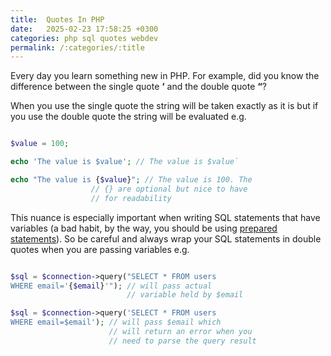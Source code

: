 ```yaml
---
title:  Quotes In PHP
date:   2025-02-23 17:58:25 +0300
categories: php sql quotes webdev
permalink: /:categories/:title
---
```


Every day you learn something new in PHP. For example, did you know the difference between the single quote **‘** and the double quote **“**?

When you use the single quote the string will be taken exactly as it is but if you use the double quote the string will be evaluated e.g.

```php

$value = 100;

echo 'The value is $value'; // The value is $value` 

echo "The value is {$value}"; // The value is 100. The 
                  // {} are optional but nice to have 
                  // for readability

```

This nuance is especially important when writing SQL statements that have variables (a bad habit, by the way, you should be using [prepared statements](https://www.kibetkoech.com/php/sql/security/webdev/SQL-injection)). So be careful and always wrap your SQL statements in double quotes when you are passing variables e.g.

```php

$sql = $connection->query("SELECT * FROM users 
WHERE email='{$email}'"); // will pass actual 
                          // variable held by $email

$sql = $connection->query('SELECT * FROM users 
WHERE email=$email'); // will pass $email which 
                      // will return an error when you 
                      // need to parse the query result

```
